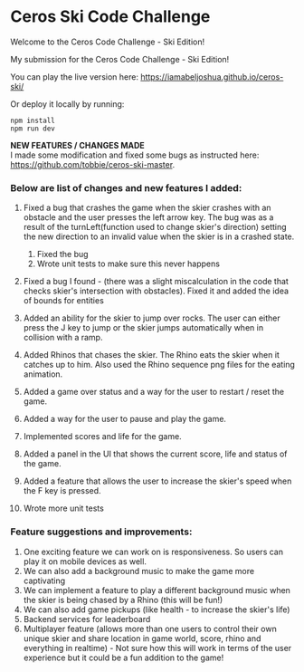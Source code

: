 # Ceros Ski Code Challenge

Welcome to the Ceros Code Challenge - Ski Edition!

My submission for the Ceros Code Challenge - Ski Edition!

You can play the live version here: https://iamabeljoshua.github.io/ceros-ski/

Or deploy it locally by running:
```
npm install
npm run dev
```

**NEW FEATURES / CHANGES MADE**
<br/>
I made some modification and fixed some bugs as instructed here: https://github.com/tobbie/ceros-ski-master. 

### Below are list of changes and new features I added:

1. Fixed a bug that crashes the game when the skier crashes with an obstacle and the user presses the left arrow key.
   The bug was as a result of the turnLeft(function used to change skier's direction) setting the new direction to an invalid value when the skier is in a crashed      state.
   
   1. Fixed the bug
   2. Wrote unit tests to make sure this never happens

2. Fixed a bug I found - (there was a slight miscalculation in the code that checks skier's intersection with obstacles). Fixed it and added the idea of bounds for    entities

3. Added an ability for the skier to jump over rocks. The user can either press the J key to jump or the skier jumps automatically when in collision with a ramp.

4. Added Rhinos that chases the skier. The Rhino eats the skier when it catches up to him. Also used the Rhino sequence png files for the eating animation.

5. Added a game over status and a way for the user to restart / reset the game.

6. Added a way for the user to pause and play the game.

7. Implemented scores and life for the game.

8. Added a panel in the UI that shows the current score, life and status of the game.

9. Added a feature that allows the user to increase the skier's speed when the F key is pressed.

10. Wrote more unit tests


### Feature suggestions and improvements:

1. One exciting feature we can work on is responsiveness. So users can play it on mobile devices as well.
2. We can also add a background music to make the game more captivating
3. We can implement a feature to play a different background music when the skier is being chased by a Rhino (this will be fun!)
4. We can also add game pickups (like health - to increase the skier's life)
5. Backend services for leaderboard
6. Multiplayer feature (allows more than one users to control their own unique skier and share location in game world, score, rhino and everything in realtime) - Not sure    how this will work in terms of the user experience but it could be a fun addition to the game!




